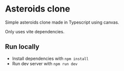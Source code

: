 # Asteroids clone

Simple asteroids clone made in Typescript using canvas.

Only uses vite dependencies.

## Run locally

- Install dependencies with `npm install`
- Run dev server with `npm run dev`
